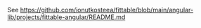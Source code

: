 See https://github.com/ionutkosteea/fittable/blob/main/angular-lib/projects/fittable-angular/README.md
